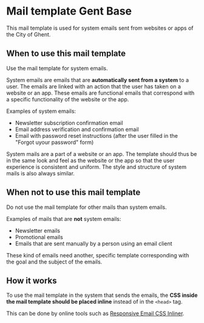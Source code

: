 # Mail template Gent Base

This mail template is used for system emails sent from websites or apps of the City of Ghent.

## When to use this mail template

Use the mail template for system emails.

System emails are emails that are **automatically sent from a system** to a user. The emails are linked with an action that the user has taken on a website or an app. These emails are functional emails that correspond with a specific functionality of the website or the app.

Examples of system emails:

* Newsletter subscription confirmation email
* Email address verification and confirmation email
* Email with password reset instructions (after the user filled in the "Forgot uyour password" form)

System mails are a part of a website or an app. The template should thus be in the same look and feel as the website or the app so that the user experience is consistent and uniform. The style and structure of system mails is also always similar.

## When not to use this mail template

Do not use the mail template for other mails than system emails.

Examples of mails that are **not** system emails:

* Newsletter emails
* Promotional emails
* Emails that are sent manually by a person using an email client

These kind of emails need another, specific template corresponding with the goal and the subject of the emails.

## How it works

To use the mail template in the system that sends the emails, the **CSS inside the mail template should be placed inline** instead of in the `<head>` tag.

This can be done by online tools such as <a href="https://htmlemail.io/inline/">Responsive Email CSS Inliner</a>.